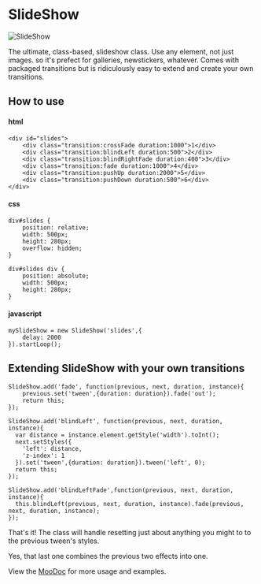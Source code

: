 SlideShow
=========

![SlideShow](http://github.com/rpflorence/SlideShow/raw/master/logo.png)

The ultimate, class-based, slideshow class. Use any element, not just images. so it's prefect for galleries, newstickers, whatever.  Comes with packaged transitions but is ridiculously easy to extend and create your own transitions.

How to use
----------

#### html

    <div id="slides">
    	<div class="transition:crossFade duration:1000">1</div>
    	<div class="transition:blindLeft duration:500">2</div>
    	<div class="transition:blindRightFade duration:400">3</div>
    	<div class="transition:fade duration:1000">4</div>
    	<div class="transition:pushUp duration:2000">5</div>
    	<div class="transition:pushDown duration:500">6</div>
    </div>

#### css

    div#slides {
    	position: relative;
    	width: 500px;
    	height: 280px;
    	overflow: hidden;
    }

    div#slides div {
    	position: absolute;
    	width: 500px;
    	height: 280px;
    }

#### javascript
    mySlideShow = new SlideShow('slides',{
    	delay: 2000
    }).startLoop();
    
    

Extending SlideShow with your own transitions
---------------------------------------------

    SlideShow.add('fade', function(previous, next, duration, instance){
    	previous.set('tween',{duration: duration}).fade('out');
    	return this;
    });
    
    SlideShow.add('blindLeft', function(previous, next, duration, instance){
      var distance = instance.element.getStyle('width').toInt();
      next.setStyles({
        'left': distance,
        'z-index': 1
      }).set('tween',{duration: duration}).tween('left', 0);
      return this;
    });
    
    SlideShow.add('blindLeftFade',function(previous, next, duration, instance){
      this.blindLeft(previous, next, duration, instance).fade(previous, next, duration, instance);
    });
    
That's it!  The class will handle resetting just about anything you might to to the previous tween's styles.

Yes, that last one combines the previous two effects into one.

View the [MooDoc](http://moodocs.net/rpflo/mootools-rpflo/SlideShow) for more usage and examples.
